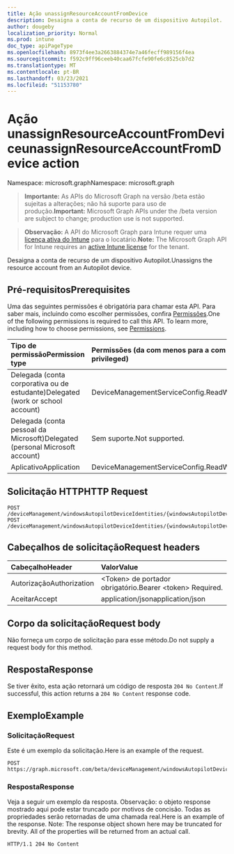 ```yaml
---
title: Ação unassignResourceAccountFromDevice
description: Desaigna a conta de recurso de um dispositivo Autopilot.
author: dougeby
localization_priority: Normal
ms.prod: intune
doc_type: apiPageType
ms.openlocfilehash: 8973f4ee3a2663884374e7a46fecff989156f4ea
ms.sourcegitcommit: f592c9ff96ceeb40caa67fcfe90fe6c8525cb7d2
ms.translationtype: MT
ms.contentlocale: pt-BR
ms.lasthandoff: 03/23/2021
ms.locfileid: "51153780"
---
```

# <a name="unassignresourceaccountfromdevice-action"></a><span data-ttu-id="f35d7-103">Ação unassignResourceAccountFromDevice</span><span class="sxs-lookup"><span data-stu-id="f35d7-103">unassignResourceAccountFromDevice action</span></span>

<span data-ttu-id="f35d7-104">Namespace: microsoft.graph</span><span class="sxs-lookup"><span data-stu-id="f35d7-104">Namespace: microsoft.graph</span></span>

> <span data-ttu-id="f35d7-105">**Importante:** As APIs do Microsoft Graph na versão /beta estão sujeitas a alterações; não há suporte para uso de produção.</span><span class="sxs-lookup"><span data-stu-id="f35d7-105">**Important:** Microsoft Graph APIs under the /beta version are subject to change; production use is not supported.</span></span>

> <span data-ttu-id="f35d7-106">**Observação:** A API do Microsoft Graph para Intune requer uma [licença ativa do Intune](https://go.microsoft.com/fwlink/?linkid=839381) para o locatário.</span><span class="sxs-lookup"><span data-stu-id="f35d7-106">**Note:** The Microsoft Graph API for Intune requires an [active Intune license](https://go.microsoft.com/fwlink/?linkid=839381) for the tenant.</span></span>

<span data-ttu-id="f35d7-107">Desaigna a conta de recurso de um dispositivo Autopilot.</span><span class="sxs-lookup"><span data-stu-id="f35d7-107">Unassigns the resource account from an Autopilot device.</span></span>

## <a name="prerequisites"></a><span data-ttu-id="f35d7-108">Pré-requisitos</span><span class="sxs-lookup"><span data-stu-id="f35d7-108">Prerequisites</span></span>
<span data-ttu-id="f35d7-p101">Uma das seguintes permissões é obrigatória para chamar esta API. Para saber mais, incluindo como escolher permissões, confira [Permissões](/graph/permissions-reference).</span><span class="sxs-lookup"><span data-stu-id="f35d7-p101">One of the following permissions is required to call this API. To learn more, including how to choose permissions, see [Permissions](/graph/permissions-reference).</span></span>

|<span data-ttu-id="f35d7-111">Tipo de permissão</span><span class="sxs-lookup"><span data-stu-id="f35d7-111">Permission type</span></span>|<span data-ttu-id="f35d7-112">Permissões (da com menos para a com mais privilégios)</span><span class="sxs-lookup"><span data-stu-id="f35d7-112">Permissions (from least to most privileged)</span></span>|
|:---|:---|
|<span data-ttu-id="f35d7-113">Delegada (conta corporativa ou de estudante)</span><span class="sxs-lookup"><span data-stu-id="f35d7-113">Delegated (work or school account)</span></span>|<span data-ttu-id="f35d7-114">DeviceManagementServiceConfig.ReadWrite.All</span><span class="sxs-lookup"><span data-stu-id="f35d7-114">DeviceManagementServiceConfig.ReadWrite.All</span></span>|
|<span data-ttu-id="f35d7-115">Delegada (conta pessoal da Microsoft)</span><span class="sxs-lookup"><span data-stu-id="f35d7-115">Delegated (personal Microsoft account)</span></span>|<span data-ttu-id="f35d7-116">Sem suporte.</span><span class="sxs-lookup"><span data-stu-id="f35d7-116">Not supported.</span></span>|
|<span data-ttu-id="f35d7-117">Aplicativo</span><span class="sxs-lookup"><span data-stu-id="f35d7-117">Application</span></span>|<span data-ttu-id="f35d7-118">DeviceManagementServiceConfig.ReadWrite.All</span><span class="sxs-lookup"><span data-stu-id="f35d7-118">DeviceManagementServiceConfig.ReadWrite.All</span></span>|

## <a name="http-request"></a><span data-ttu-id="f35d7-119">Solicitação HTTP</span><span class="sxs-lookup"><span data-stu-id="f35d7-119">HTTP Request</span></span>
<!-- {
  "blockType": "ignored"
}
-->
``` http
POST /deviceManagement/windowsAutopilotDeviceIdentities/{windowsAutopilotDeviceIdentityId}/unassignResourceAccountFromDevice
POST /deviceManagement/windowsAutopilotDeviceIdentities/{windowsAutopilotDeviceIdentityId}/deploymentProfile/assignedDevices/{windowsAutopilotDeviceIdentityId}/unassignResourceAccountFromDevice
```

## <a name="request-headers"></a><span data-ttu-id="f35d7-120">Cabeçalhos de solicitação</span><span class="sxs-lookup"><span data-stu-id="f35d7-120">Request headers</span></span>
|<span data-ttu-id="f35d7-121">Cabeçalho</span><span class="sxs-lookup"><span data-stu-id="f35d7-121">Header</span></span>|<span data-ttu-id="f35d7-122">Valor</span><span class="sxs-lookup"><span data-stu-id="f35d7-122">Value</span></span>|
|:---|:---|
|<span data-ttu-id="f35d7-123">Autorização</span><span class="sxs-lookup"><span data-stu-id="f35d7-123">Authorization</span></span>|<span data-ttu-id="f35d7-124">&lt;Token&gt; de portador obrigatório.</span><span class="sxs-lookup"><span data-stu-id="f35d7-124">Bearer &lt;token&gt; Required.</span></span>|
|<span data-ttu-id="f35d7-125">Aceitar</span><span class="sxs-lookup"><span data-stu-id="f35d7-125">Accept</span></span>|<span data-ttu-id="f35d7-126">application/json</span><span class="sxs-lookup"><span data-stu-id="f35d7-126">application/json</span></span>|

## <a name="request-body"></a><span data-ttu-id="f35d7-127">Corpo da solicitação</span><span class="sxs-lookup"><span data-stu-id="f35d7-127">Request body</span></span>
<span data-ttu-id="f35d7-128">Não forneça um corpo de solicitação para esse método.</span><span class="sxs-lookup"><span data-stu-id="f35d7-128">Do not supply a request body for this method.</span></span>

## <a name="response"></a><span data-ttu-id="f35d7-129">Resposta</span><span class="sxs-lookup"><span data-stu-id="f35d7-129">Response</span></span>
<span data-ttu-id="f35d7-130">Se tiver êxito, esta ação retornará um código de resposta `204 No Content`.</span><span class="sxs-lookup"><span data-stu-id="f35d7-130">If successful, this action returns a `204 No Content` response code.</span></span>

## <a name="example"></a><span data-ttu-id="f35d7-131">Exemplo</span><span class="sxs-lookup"><span data-stu-id="f35d7-131">Example</span></span>

### <a name="request"></a><span data-ttu-id="f35d7-132">Solicitação</span><span class="sxs-lookup"><span data-stu-id="f35d7-132">Request</span></span>
<span data-ttu-id="f35d7-133">Este é um exemplo da solicitação.</span><span class="sxs-lookup"><span data-stu-id="f35d7-133">Here is an example of the request.</span></span>
``` http
POST https://graph.microsoft.com/beta/deviceManagement/windowsAutopilotDeviceIdentities/{windowsAutopilotDeviceIdentityId}/unassignResourceAccountFromDevice
```

### <a name="response"></a><span data-ttu-id="f35d7-134">Resposta</span><span class="sxs-lookup"><span data-stu-id="f35d7-134">Response</span></span>
<span data-ttu-id="f35d7-p102">Veja a seguir um exemplo da resposta. Observação: o objeto response mostrado aqui pode estar truncado por motivos de concisão. Todas as propriedades serão retornadas de uma chamada real.</span><span class="sxs-lookup"><span data-stu-id="f35d7-p102">Here is an example of the response. Note: The response object shown here may be truncated for brevity. All of the properties will be returned from an actual call.</span></span>
``` http
HTTP/1.1 204 No Content
```




